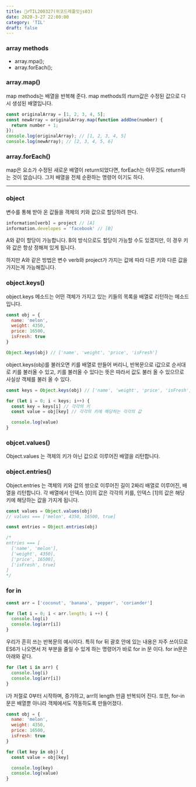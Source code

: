 ```yaml
---
title: 🏃‍♂️TIL200327(위코드레플잇js03)
date: 2020-3-27 22:00:00
category: 'TIL'
draft: false
---
```




### array methods

- array.mpa();
- array.forEach();

### array.map()

map methods는 배열을 반복해 준다. map methods의 rturn값은 수정된 값으로 다시 생성된 배열입니다.

```javascript
const originalArray = [1, 2, 3, 4, 5];
const newArray = originalArray.map(function addOne(number) {
  return number + 1;
});
console.log(originalArray); // [1, 2, 3, 4, 5]
console.log(newArray); // [2, 3, 4, 5, 6]
```

### array.forEach()

map은 요소가 수정된 새로운 배열이 return되었다면, forEach는 아무것도 return하는 것이 없습니다. 그저 배열을 전체 순환하는 명령어 이기도 하다.

---

### object

변수를 통해 받아 온 값들을 객체의 키와 값으로 할당하려 한다.

```javascript
information[verb] = project // [A]
information.developes = 'facebook' // [B]
```

A와 같이 할당이 가능합니다. B의 방식으로도 할당이 가능할 수도 있겠지만, 이 경우 키와 값은 항상 정해져 있게 됩니다.

하지만 A와 같은 방법은 변수 verb와 project가 가지는 값에 따라 다른 키와 다른 값을 가지는게 가능해집니다.

### object.keys()

object.keys 메소드는 어떤 객체가 가지고 있는 키들의 목록을 배열로 리턴하는 메소드입니다. 

```javascript
const obj = {
  name: 'melon',
  weight: 4350,
  price: 16500,
  isFresh: true
}

Object.keys(obj) // ['name', 'weight', 'price', 'isFresh']
```

object.keys(obj)를 불러오면 키를 배열로 만들어 버리니, 반복문으로 i값으로 순서대로 키를 불러올 수 있고, 키를 불러올 수 있다는 뜻은 따라서 값도 불러 올 수 있으므로 사실상 객체를 불러 올 수 있다.

```javascript
const keys = Object.keys(obj) // ['name', 'weight', 'price', 'isFresh']

for (let i = 0; i < keys; i++) {
  const key = keys[i] // 각각의 키
  const value = obj[key] // 각각의 키에 해당하는 각각의 값

  console.log(value)
}
```



### objcet.values()

Object.values 는 객체의 키가 아닌 값으로 이루어진 배열을 리턴합니다.



### object.entries()

Object.entries 는 객체의 키와 값의 쌍으로 이루어진 길이 2짜리 배열로 이루어진, 배열을 리턴합니다. 각 배열에서 인덱스 [0]의 값은 각각의 키를, 인덱스 [1]의 값은 해당 키에 해당하는 값을 가지게 됩니다.

```javascript
const values = Object.values(obj)
// values === ['melon', 4350, 16500, true]

const entries = Object.entries(obj)

/*
entries === [
  ['name', 'melon'],
  ['weight', 4350],
  ['price', 16500],
  ['isFresh', true]
]
*/
```

### for in

```javascript
const arr = ['coconut', 'banana', 'pepper', 'coriander']

for (let i = 0; i < arr.length; i ++) {
  console.log(i)
  console.log(arr[i])
} 
```

우리가 흔히 쓰는 반복문의 예시이다. 특히 for 뒤 괄호 안에 있는 내용은 자주 쓰이므로 ES6가 나오면서 저 부분을 줄일 수 있게 하는 명령어가 바로 for in 문 이다. for in문은 아래와 같다.

```javascript
for (let i in arr) {
  console.log(i)
  console.log(arr[i])
}
```

i가 저절로 0부터 시작하며, 증가하고, arr의 length 만큼 반복되어 진다. 또한, for-in 문은 배열뿐 아니라 객체에서도 작동하도록 만들어졌다.

```javascript
const obj = {
  name: 'melon',
  weight: 4350,
  price: 16500,
  isFresh: true
}

for (let key in obj) {
  const value = obj[key]

  console.log(key)
  console.log(value)
}
```

